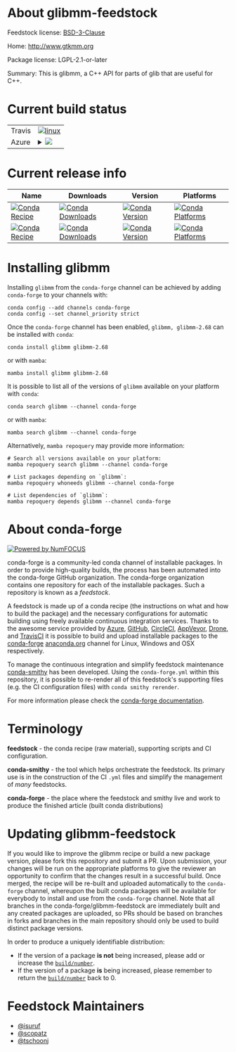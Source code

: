 About glibmm-feedstock
======================

Feedstock license: [BSD-3-Clause](https://github.com/conda-forge/glibmm-feedstock/blob/main/LICENSE.txt)

Home: http://www.gtkmm.org

Package license: LGPL-2.1-or-later

Summary: This is glibmm, a C++ API for parts of glib that are useful for C++.

Current build status
====================


<table><tr>
    <td>Travis</td>
    <td>
      <a href="https://app.travis-ci.com/conda-forge/glibmm-feedstock">
        <img alt="linux" src="https://img.shields.io/travis/com/conda-forge/glibmm-feedstock/main.svg?label=Linux">
      </a>
    </td>
  </tr>
    
  <tr>
    <td>Azure</td>
    <td>
      <details>
        <summary>
          <a href="https://dev.azure.com/conda-forge/feedstock-builds/_build/latest?definitionId=370&branchName=main">
            <img src="https://dev.azure.com/conda-forge/feedstock-builds/_apis/build/status/glibmm-feedstock?branchName=main">
          </a>
        </summary>
        <table>
          <thead><tr><th>Variant</th><th>Status</th></tr></thead>
          <tbody><tr>
              <td>linux_64</td>
              <td>
                <a href="https://dev.azure.com/conda-forge/feedstock-builds/_build/latest?definitionId=370&branchName=main">
                  <img src="https://dev.azure.com/conda-forge/feedstock-builds/_apis/build/status/glibmm-feedstock?branchName=main&jobName=linux&configuration=linux%20linux_64_" alt="variant">
                </a>
              </td>
            </tr><tr>
              <td>linux_aarch64</td>
              <td>
                <a href="https://dev.azure.com/conda-forge/feedstock-builds/_build/latest?definitionId=370&branchName=main">
                  <img src="https://dev.azure.com/conda-forge/feedstock-builds/_apis/build/status/glibmm-feedstock?branchName=main&jobName=linux&configuration=linux%20linux_aarch64_" alt="variant">
                </a>
              </td>
            </tr><tr>
              <td>linux_ppc64le</td>
              <td>
                <a href="https://dev.azure.com/conda-forge/feedstock-builds/_build/latest?definitionId=370&branchName=main">
                  <img src="https://dev.azure.com/conda-forge/feedstock-builds/_apis/build/status/glibmm-feedstock?branchName=main&jobName=linux&configuration=linux%20linux_ppc64le_" alt="variant">
                </a>
              </td>
            </tr><tr>
              <td>osx_64</td>
              <td>
                <a href="https://dev.azure.com/conda-forge/feedstock-builds/_build/latest?definitionId=370&branchName=main">
                  <img src="https://dev.azure.com/conda-forge/feedstock-builds/_apis/build/status/glibmm-feedstock?branchName=main&jobName=osx&configuration=osx%20osx_64_" alt="variant">
                </a>
              </td>
            </tr><tr>
              <td>osx_arm64</td>
              <td>
                <a href="https://dev.azure.com/conda-forge/feedstock-builds/_build/latest?definitionId=370&branchName=main">
                  <img src="https://dev.azure.com/conda-forge/feedstock-builds/_apis/build/status/glibmm-feedstock?branchName=main&jobName=osx&configuration=osx%20osx_arm64_" alt="variant">
                </a>
              </td>
            </tr><tr>
              <td>win_64</td>
              <td>
                <a href="https://dev.azure.com/conda-forge/feedstock-builds/_build/latest?definitionId=370&branchName=main">
                  <img src="https://dev.azure.com/conda-forge/feedstock-builds/_apis/build/status/glibmm-feedstock?branchName=main&jobName=win&configuration=win%20win_64_" alt="variant">
                </a>
              </td>
            </tr>
          </tbody>
        </table>
      </details>
    </td>
  </tr>
</table>

Current release info
====================

| Name | Downloads | Version | Platforms |
| --- | --- | --- | --- |
| [![Conda Recipe](https://img.shields.io/badge/recipe-glibmm-green.svg)](https://anaconda.org/conda-forge/glibmm) | [![Conda Downloads](https://img.shields.io/conda/dn/conda-forge/glibmm.svg)](https://anaconda.org/conda-forge/glibmm) | [![Conda Version](https://img.shields.io/conda/vn/conda-forge/glibmm.svg)](https://anaconda.org/conda-forge/glibmm) | [![Conda Platforms](https://img.shields.io/conda/pn/conda-forge/glibmm.svg)](https://anaconda.org/conda-forge/glibmm) |
| [![Conda Recipe](https://img.shields.io/badge/recipe-glibmm--2.68-green.svg)](https://anaconda.org/conda-forge/glibmm-2.68) | [![Conda Downloads](https://img.shields.io/conda/dn/conda-forge/glibmm-2.68.svg)](https://anaconda.org/conda-forge/glibmm-2.68) | [![Conda Version](https://img.shields.io/conda/vn/conda-forge/glibmm-2.68.svg)](https://anaconda.org/conda-forge/glibmm-2.68) | [![Conda Platforms](https://img.shields.io/conda/pn/conda-forge/glibmm-2.68.svg)](https://anaconda.org/conda-forge/glibmm-2.68) |

Installing glibmm
=================

Installing `glibmm` from the `conda-forge` channel can be achieved by adding `conda-forge` to your channels with:

```
conda config --add channels conda-forge
conda config --set channel_priority strict
```

Once the `conda-forge` channel has been enabled, `glibmm, glibmm-2.68` can be installed with `conda`:

```
conda install glibmm glibmm-2.68
```

or with `mamba`:

```
mamba install glibmm glibmm-2.68
```

It is possible to list all of the versions of `glibmm` available on your platform with `conda`:

```
conda search glibmm --channel conda-forge
```

or with `mamba`:

```
mamba search glibmm --channel conda-forge
```

Alternatively, `mamba repoquery` may provide more information:

```
# Search all versions available on your platform:
mamba repoquery search glibmm --channel conda-forge

# List packages depending on `glibmm`:
mamba repoquery whoneeds glibmm --channel conda-forge

# List dependencies of `glibmm`:
mamba repoquery depends glibmm --channel conda-forge
```


About conda-forge
=================

[![Powered by
NumFOCUS](https://img.shields.io/badge/powered%20by-NumFOCUS-orange.svg?style=flat&colorA=E1523D&colorB=007D8A)](https://numfocus.org)

conda-forge is a community-led conda channel of installable packages.
In order to provide high-quality builds, the process has been automated into the
conda-forge GitHub organization. The conda-forge organization contains one repository
for each of the installable packages. Such a repository is known as a *feedstock*.

A feedstock is made up of a conda recipe (the instructions on what and how to build
the package) and the necessary configurations for automatic building using freely
available continuous integration services. Thanks to the awesome service provided by
[Azure](https://azure.microsoft.com/en-us/services/devops/), [GitHub](https://github.com/),
[CircleCI](https://circleci.com/), [AppVeyor](https://www.appveyor.com/),
[Drone](https://cloud.drone.io/welcome), and [TravisCI](https://travis-ci.com/)
it is possible to build and upload installable packages to the
[conda-forge](https://anaconda.org/conda-forge) [anaconda.org](https://anaconda.org/)
channel for Linux, Windows and OSX respectively.

To manage the continuous integration and simplify feedstock maintenance
[conda-smithy](https://github.com/conda-forge/conda-smithy) has been developed.
Using the ``conda-forge.yml`` within this repository, it is possible to re-render all of
this feedstock's supporting files (e.g. the CI configuration files) with ``conda smithy rerender``.

For more information please check the [conda-forge documentation](https://conda-forge.org/docs/).

Terminology
===========

**feedstock** - the conda recipe (raw material), supporting scripts and CI configuration.

**conda-smithy** - the tool which helps orchestrate the feedstock.
                   Its primary use is in the construction of the CI ``.yml`` files
                   and simplify the management of *many* feedstocks.

**conda-forge** - the place where the feedstock and smithy live and work to
                  produce the finished article (built conda distributions)


Updating glibmm-feedstock
=========================

If you would like to improve the glibmm recipe or build a new
package version, please fork this repository and submit a PR. Upon submission,
your changes will be run on the appropriate platforms to give the reviewer an
opportunity to confirm that the changes result in a successful build. Once
merged, the recipe will be re-built and uploaded automatically to the
`conda-forge` channel, whereupon the built conda packages will be available for
everybody to install and use from the `conda-forge` channel.
Note that all branches in the conda-forge/glibmm-feedstock are
immediately built and any created packages are uploaded, so PRs should be based
on branches in forks and branches in the main repository should only be used to
build distinct package versions.

In order to produce a uniquely identifiable distribution:
 * If the version of a package **is not** being increased, please add or increase
   the [``build/number``](https://docs.conda.io/projects/conda-build/en/latest/resources/define-metadata.html#build-number-and-string).
 * If the version of a package **is** being increased, please remember to return
   the [``build/number``](https://docs.conda.io/projects/conda-build/en/latest/resources/define-metadata.html#build-number-and-string)
   back to 0.

Feedstock Maintainers
=====================

* [@isuruf](https://github.com/isuruf/)
* [@scopatz](https://github.com/scopatz/)
* [@tschoonj](https://github.com/tschoonj/)

